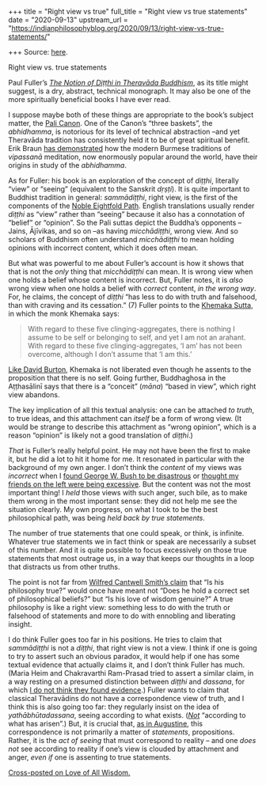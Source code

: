 +++
title = "Right view vs true"
full_title = "Right view vs true statements"
date = "2020-09-13"
upstream_url = "https://indianphilosophyblog.org/2020/09/13/right-view-vs-true-statements/"

+++
Source: [here](https://indianphilosophyblog.org/2020/09/13/right-view-vs-true-statements/).

Right view vs. true statements

Paul Fuller’s [*The Notion of Diṭṭhi in Theravāda
Buddhism*](https://www.taylorfrancis.com/books/9780203010433), as its
title might suggest, is a dry, abstract, technical monograph. It may
also be one of the more spiritually beneficial books I have ever read.

I suppose maybe both of these things are appropriate to the book’s
subject matter, the [Pali
Canon](https://www.accesstoinsight.org/tipitaka/). One of the Canon’s
“three baskets”, the *abhidhamma*, is notorious for its level of
technical abstraction –and yet Theravāda tradition has consistently
held it to be of great spiritual benefit. Erik Braun [has
demonstrated](https://press.uchicago.edu/ucp/books/book/chicago/B/bo16744419.html)
how the modern Burmese traditions of *vipassanā* meditation, now
enormously popular around the world, have their origins in study of the
*abhidhamma*.

As for Fuller: his book is an exploration of the concept of *diṭṭhi*,
literally “view” or “seeing” (equivalent to the Sanskrit *dṛṣṭi*). It is
quite important to Buddhist tradition in general: *sammādiṭṭhi*, right
view, is the first of the components of the [Noble Eightfold
Path](https://en.wikipedia.org/wiki/Noble_Eightfold_Path). English
translations usually render *diṭṭhi* as “view” rather than “seeing”
because it also has a connotation of “belief” or “opinion”. So the Pali
suttas depict the Buddha’s opponents – Jains, Ājīvikas, and so on –as
having *micchādiṭṭhi*, wrong view. And so scholars of Buddhism often
understand *micchādiṭṭhi* to mean holding opinions with incorrect
content, which it does often mean.

But what was powerful to me about Fuller’s account is how it shows that
that is not the *only* thing that *micchādiṭṭhi* can mean. It is wrong
view when one holds a belief whose content is incorrect. But, Fuller
notes, it is *also* wrong view when one holds a belief with *correct*
content, *in the wrong way*. For, he claims, the concept of *diṭṭhi*
“has less to do with truth and falsehood, than with craving and its
cessation.” (7) Fuller points to the [Khemaka
Sutta](https://www.accesstoinsight.org/tipitaka/sn/sn22/sn22.089.than.html),
in which the monk Khemaka says:

> With regard to these five clinging-aggregates, there is nothing I
> assume to be self or belonging to self, and yet I am not an arahant.
> With regard to these five clinging-aggregates, ‘I am’ has not been
> overcome, although I don’t assume that ‘I am this.’

[Like David
Burton](http://loveofallwisdom.com/blog/2018/02/unconscious-illusions/),
Khemaka is not liberated even though he assents to the proposition that
there is no self. Going further, Buddhaghosa in the Aṭṭhasālinī says
that there is a “conceit” (*māna*) “based in view”, which right view
abandons.

The key implication of all this textual analysis: one can be attached
*to truth*, to true ideas, and this attachment can *itself* be a form of
wrong view. (It would be strange to describe this attachment as “wrong
opinion”, which is a reason “opinion” is likely not a good translation
of *diṭṭhi*.)

*That* is Fuller’s really helpful point. He may not have been the first
to make it, but he did a lot to hit it home for me. It resonated in
particular with the background of my own anger. I don’t think the
*content* of my views was *incorrect* when I [found George W. Bush to be
disastrous](http://loveofallwisdom.com/blog/2009/12/living-through-the-00s/)
or [thought my friends on the left were being
excessive](http://loveofallwisdom.com/blog/2015/10/the-rejection-of-righteous-anger/).
But the content was not the most important thing! I *held* those views
with such anger, such bile, as to make them wrong in the most important
sense: they did not help me see the situation clearly. My own progress,
on what I took to be the best philosophical path, was being *held back
by true statements*.

The number of true statements that one could speak, or think, is
infinite. Whatever true statements we in fact think or speak are
necessarily a subset of this number. And it is quite possible to focus
excessively on those true statements that most outrage us, in a way that
keeps our thoughts in a loop that distracts us from other truths.

The point is not far from [Wilfred Cantwell Smith’s
claim](http://loveofallwisdom.com/blog/2010/02/truth-and-contradiction-beyond-propositions/)
that “Is his philosophy true?” would once have meant not “Does he hold a
correct set of philosophical beliefs?” but “Is his love of wisdom
genuine?” A true philosophy is like a right view: something less to do
with the truth or falsehood of statements and more to do with ennobling
and liberating insight.

I do think Fuller goes too far in his positions. He tries to claim that
*sammādiṭṭhi* is not a *diṭṭhi*, that right view is not a view. I think
if one is going to try to assert such an obvious paradox, it would help
if one has some textual evidence that actually claims it, and I don’t
think Fuller has much. (Maria Heim and Chakravarthi Ram-Prasad tried to
assert a similar claim, in a way resting on a presumed distinction
between *diṭṭhi* and *dassana*, for which [I do not think they found
evidence](http://loveofallwisdom.com/blog/2018/04/buddhaghosa-on-seeing-things-as-they-are-2/).)
Fuller wants to claim that classical Theravādins do not have a
correspondence view of truth, and I think this is also going too far:
they regularly insist on the idea of *yathābhūtadassana*, seeing
according to what exists.
([*Not*](http://loveofallwisdom.com/blog/2019/05/mere-convention-vs-seeing-correctly/)
“according to what has arisen”.) But, it is crucial that, [as in
Augustine](http://loveofallwisdom.com/blog/2010/02/truth-and-contradiction-beyond-propositions/),
this correspondence is not primarily a matter of *statements*,
propositions. Rather, it is the *act of seeing* that must correspond to
reality – and one *does not* see according to reality if one’s view is
clouded by attachment and anger, *even if* one is assenting to true
statements.

[Cross-posted on Love of All
Wisdom.](http://loveofallwisdom.com/blog/2020/09/right-view-vs-true-statements)
